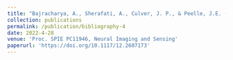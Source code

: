 ```yaml
---
title: "Bajracharya, A., Sherafati, A., Culver, J. P., & Peelle, J.E. (2022). Mapping the neural bases of listening effort using high-density diffuse optical tomography (HD-DOT)."
collection: publications
permalink: /publication/bibliography-4
date: 2022-4-28
venue: 'Proc. SPIE PC11946, Neural Imaging and Sensing'
paperurl: 'https://doi.org/10.1117/12.2607173'
---
```

